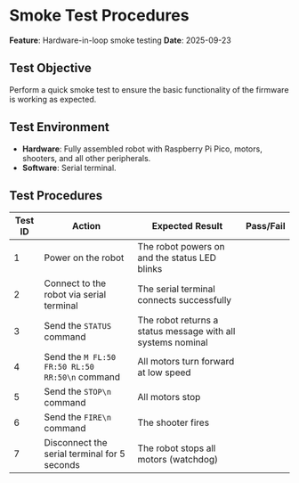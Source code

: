 # Smoke Test Procedures

**Feature**: Hardware-in-loop smoke testing
**Date**: 2025-09-23

## Test Objective

Perform a quick smoke test to ensure the basic functionality of the firmware is working as expected.

## Test Environment

- **Hardware**: Fully assembled robot with Raspberry Pi Pico, motors, shooters, and all other peripherals.
- **Software**: Serial terminal.

## Test Procedures

| Test ID | Action                                         | Expected Result                                             | Pass/Fail |
| ------- | ---------------------------------------------- | ----------------------------------------------------------- | --------- |
| 1       | Power on the robot                             | The robot powers on and the status LED blinks               |           |
| 2       | Connect to the robot via serial terminal       | The serial terminal connects successfully                   |           |
| 3       | Send the `STATUS` command                      | The robot returns a status message with all systems nominal |           |
| 4       | Send the `M FL:50 FR:50 RL:50 RR:50\n` command | All motors turn forward at low speed                        |           |
| 5       | Send the `STOP\n` command                      | All motors stop                                             |           |
| 6       | Send the `FIRE\n` command                      | The shooter fires                                           |           |
| 7       | Disconnect the serial terminal for 5 seconds   | The robot stops all motors (watchdog)                       |           |